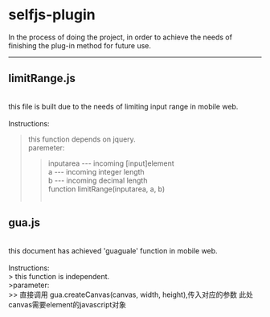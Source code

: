 # selfjs-plugin
In the process of doing the project, in order to achieve the needs of finishing the plug-in method for future use.

-----------------------------------------------------------------------------------------------------------------
## limitRange.js<br>
 <br>
this file is built due to the needs of limiting input range in mobile web.<br>
<br>
Instructions:<br>
>this function depends on jquery.<br>
>paremeter:<br>
>>inputarea --- incoming [input]element<br>
>>a --- incoming integer length<br>
>>b --- incoming  decimal length<br>
>>function limitRange(inputarea, a, b)<br>
 <br>
## gua.js<br>
<br>
this document has achieved 'guaguale' function in mobile web.<br>
<br>
Instructions:<br>
> this function is independent.<br>
>parameter:<br>
>> 直接调用 gua.createCanvas(canvas, width, height),传入对应的参数 此处canvas需要element的javascript对象
